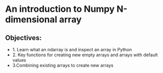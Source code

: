 <h1>An introduction to Numpy N-dimensional array</h1>
<h2>Objectives:</h2>
	<ul>
	<li>1. Learn what an ndarray is and inspect an array in Python</li>
	<li>2. Key functions for creating new empty arrays and arrays with default values</li>
	<li>3.Combining existing arrays to create new arrays</li>
	</ul>